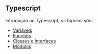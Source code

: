 Typescript
--------------------------------------------------
Introdução ao Typescript, *os tópcios são*:

* [Variáveis](https://github.com/robsonoduarte/learn-angularjs/blob/master/construindo-aplicacoes-web-com-o-novo-angular-4/typescript/variaveis.ts)
* [Funções](https://github.com/robsonoduarte/learn-angularjs/blob/master/construindo-aplicacoes-web-com-o-novo-angular-4/typescript/funcoes.ts)
* [Classes e Interfaces](https://github.com/robsonoduarte/learn-angularjs/blob/master/construindo-aplicacoes-web-com-o-novo-angular-4/typescript/classe-e-interfaces.ts)
* [Módulos](https://github.com/robsonoduarte/learn-angularjs/blob/master/construindo-aplicacoes-web-com-o-novo-angular-4/typescript/modulos.ts)
